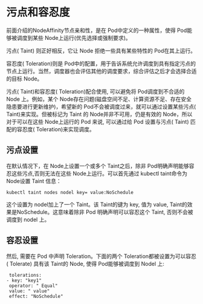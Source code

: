 # 污点和容忍度

前面介绍的NodeAffinity节点亲和性，是在 Pod中定义的一种属性，使得 Pod能够被调度到某些 Node上运行(优先选择或强制要求)。

污点( Taint) 则正好相反，它让 Node 拒绝一些具有某些特性的 Pod在其上运行。

容忍度( Toleration)则是 Pod中的配置，用于告诉系统允许调度到具有指定污点的节点上运行。当然，调度器也会评估其他的调度要求，综合评估之后才会选择合适的目标 Node。

污点( Taint)和容忍度( Toleration)配合使用, 可以避免将 Pod调度到不合适的 Node 上。例如，某个 Node存在问题(磁盘空间不足、计算资源不足、存在安全隐患要进行更新维护)，希望新的 Pod不会被调度过来，就可以通过设置某些污点( Taint)来实现。但被标记为 Taint 的 Node并非不可用，仍是有效的 Node，所以对于可以在这些 Node上运行的 Pod 来说, 可以通过给 Pod 设置与污点( Taint) 匹配的容忍度( Toleration)来实现调度。

## 污点设置

在默认情况下，在 Node上设置一个或多个 Taint之后，除非 Pod明确声明能够容忍这些污点,否则无法在这些 Node上运行。可以首先通过 kubectl taint命令为 Node设置 Taint 信息：

&#x20;`kubectl taint nodes nodel key= value:NoSchedule`

这个设置为 nodel加上了一个 Taint。该 Taint的键为 key, 值为 value, Taint的效果是NoSchedule。这意味着除非 Pod 明确声明可以容忍这个 Taint, 否则不会被调度到 nodel 上。

## 容忍设置

然后, 需要在 Pod 中声明 Toleration。下面的两个 Toleration都被设置为可以容忍( Tolerate) 具有该 Taint的 Node, 使得 Pod能够被调度到 Nodel 上:

```
 tolerations:
- key: "key1"
 operator: " Equal"
 value: " value"
 effect: "NoSchedule"
```

